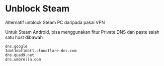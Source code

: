 # Unblock Steam
Alternatif unblock Steam PC daripada pakai VPN

Untuk Steam Android, bisa menggunakan fitur Private DNS dan paste salah satu host dibawah
```
dns.google
1dot1dot1dot1.cloudflare-dns.com
dns.quad9.net
dns.umbrella.com
```

